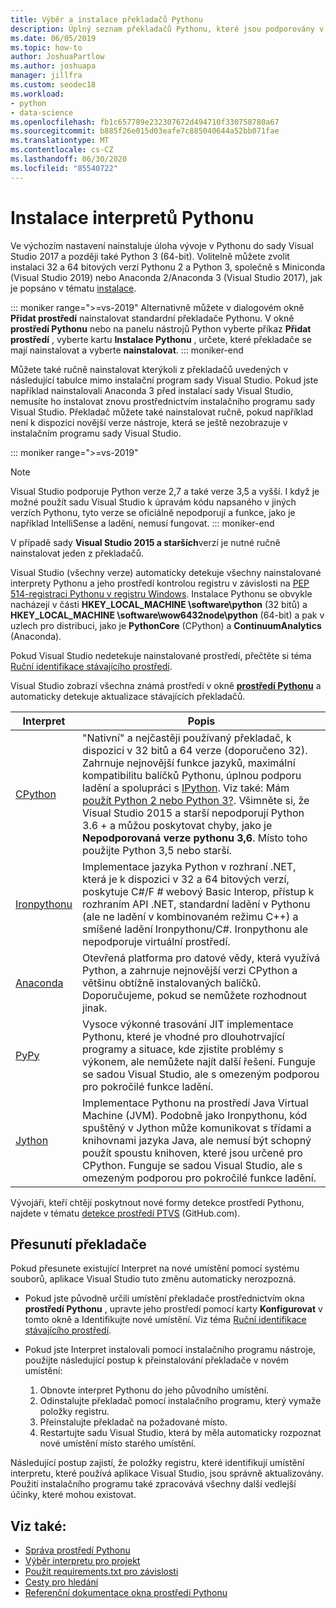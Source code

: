 ```yaml
---
title: Výběr a instalace překladačů Pythonu
description: Úplný seznam překladačů Pythonu, které jsou podporovány v aplikaci Visual Studio, a stručný návod, kde najít instalační programy.
ms.date: 06/05/2019
ms.topic: how-to
author: JoshuaPartlow
ms.author: joshuapa
manager: jillfra
ms.custom: seodec18
ms.workload:
- python
- data-science
ms.openlocfilehash: fb1c657789e232307672d494710f330758780a67
ms.sourcegitcommit: b885f26e015d03eafe7c885040644a52bb071fae
ms.translationtype: MT
ms.contentlocale: cs-CZ
ms.lasthandoff: 06/30/2020
ms.locfileid: "85540722"
---
```

# <a name="install-python-interpreters"></a>Instalace interpretů Pythonu

Ve výchozím nastavení nainstaluje úloha vývoje v Pythonu do sady Visual Studio 2017 a později také Python 3 (64-bit). Volitelně můžete zvolit instalaci 32 a 64 bitových verzí Pythonu 2 a Python 3, společně s Miniconda (Visual Studio 2019) nebo Anaconda 2/Anaconda 3 (Visual Studio 2017), jak je popsáno v tématu [instalace](installing-python-support-in-visual-studio.md).

::: moniker range=">=vs-2019"
Alternativně můžete v dialogovém okně **Přidat prostředí** nainstalovat standardní překladače Pythonu. V okně **prostředí Pythonu** nebo na panelu nástrojů Python vyberte příkaz **Přidat prostředí** , vyberte kartu **Instalace Pythonu** , určete, které překladače se mají nainstalovat a vyberte **nainstalovat**.
::: moniker-end

Můžete také ručně nainstalovat kterýkoli z překladačů uvedených v následující tabulce mimo instalační program sady Visual Studio. Pokud jste například nainstalovali Anaconda 3 před instalací sady Visual Studio, nemusíte ho instalovat znovu prostřednictvím instalačního programu sady Visual Studio. Překladač můžete také nainstalovat ručně, pokud například není k dispozici novější verze nástroje, která se ještě nezobrazuje v instalačním programu sady Visual Studio.

::: moniker range=">=vs-2019"
> [!Note]
> Visual Studio podporuje Python verze 2,7 a také verze 3,5 a vyšší. I když je možné použít sadu Visual Studio k úpravám kódu napsaného v jiných verzích Pythonu, tyto verze se oficiálně nepodporují a funkce, jako je například IntelliSense a ladění, nemusí fungovat.
::: moniker-end

V případě sady **Visual Studio 2015 a starších**verzí je nutné ručně nainstalovat jeden z překladačů.

Visual Studio (všechny verze) automaticky detekuje všechny nainstalované interprety Pythonu a jeho prostředí kontrolou registru v závislosti na [PEP 514-registraci Pythonu v registru Windows](https://www.python.org/dev/peps/pep-0514/). Instalace Pythonu se obvykle nacházejí v části **HKEY_LOCAL_MACHINE \software\python** (32 bitů) a **HKEY_LOCAL_MACHINE \software\wow6432node\python** (64-bit) a pak v uzlech pro distribuci, jako je **PythonCore** (CPython) a **ContinuumAnalytics** (Anaconda).

Pokud Visual Studio nedetekuje nainstalované prostředí, přečtěte si téma [Ruční identifikace stávajícího prostředí](managing-python-environments-in-visual-studio.md#manually-identify-an-existing-environment).

Visual Studio zobrazí všechna známá prostředí v okně [**prostředí Pythonu**](managing-python-environments-in-visual-studio.md#the-python-environments-window) a automaticky detekuje aktualizace stávajících překladačů.

| Interpret | Popis |
| --- | --- |
| [CPython](https://www.python.org/) | "Nativní" a nejčastěji používaný překladač, k dispozici v 32 bitů a 64 verze (doporučeno 32). Zahrnuje nejnovější funkce jazyků, maximální kompatibilitu balíčků Pythonu, úplnou podporu ladění a spolupráci s [IPython](https://ipython.org/). Viz také: Mám [použít Python 2 nebo Python 3?](https://wiki.python.org/moin/Python2orPython3). Všimněte si, že Visual Studio 2015 a starší nepodporují Python 3.6 + a můžou poskytovat chyby, jako je **Nepodporovaná verze pythonu 3,6**. Místo toho použijte Python 3,5 nebo starší. |
| [Ironpythonu](https://github.com/IronLanguages/ironpython2) | Implementace jazyka Python v rozhraní .NET, která je k dispozici v 32 a 64 bitových verzí, poskytuje C#/F # webový Basic Interop, přístup k rozhraním API .NET, standardní ladění v Pythonu (ale ne ladění v kombinovaném režimu C++) a smíšené ladění Ironpythonu/C#. Ironpythonu ale nepodporuje virtuální prostředí. |
| [Anaconda](https://www.continuum.io) | Otevřená platforma pro datové vědy, která využívá Python, a zahrnuje nejnovější verzi CPython a většinu obtížně instalovaných balíčků. Doporučujeme, pokud se nemůžete rozhodnout jinak. |
| [PyPy](https://www.pypy.org/) | Vysoce výkonné trasování JIT implementace Pythonu, které je vhodné pro dlouhotrvající programy a situace, kde zjistíte problémy s výkonem, ale nemůžete najít další řešení. Funguje se sadou Visual Studio, ale s omezeným podporou pro pokročilé funkce ladění. |
| [Jython](https://www.jython.org/) | Implementace Pythonu na prostředí Java Virtual Machine (JVM). Podobně jako Ironpythonu, kód spuštěný v Jython může komunikovat s třídami a knihovnami jazyka Java, ale nemusí být schopný použít spoustu knihoven, které jsou určené pro CPython. Funguje se sadou Visual Studio, ale s omezeným podporou pro pokročilé funkce ladění. |

Vývojáři, kteří chtějí poskytnout nové formy detekce prostředí Pythonu, najdete v tématu [detekce prostředí PTVS](https://github.com/Microsoft/PTVS/wiki/Extensibility-Environments) (GitHub.com).

## <a name="move-an-interpreter"></a>Přesunutí překladače

Pokud přesunete existující Interpret na nové umístění pomocí systému souborů, aplikace Visual Studio tuto změnu automaticky nerozpozná.

- Pokud jste původně určili umístění překladače prostřednictvím okna **prostředí Pythonu** , upravte jeho prostředí pomocí karty **Konfigurovat** v tomto okně a Identifikujte nové umístění. Viz téma [Ruční identifikace stávajícího prostředí](managing-python-environments-in-visual-studio.md#manually-identify-an-existing-environment).

- Pokud jste Interpret instalovali pomocí instalačního programu nástroje, použijte následující postup k přeinstalování překladače v novém umístění:

  1. Obnovte interpret Pythonu do jeho původního umístění.
  2. Odinstalujte překladač pomocí instalačního programu, který vymaže položky registru.
  3. Přeinstalujte překladač na požadované místo.
  4. Restartujte sadu Visual Studio, která by měla automaticky rozpoznat nové umístění místo starého umístění.

Následující postup zajistí, že položky registru, které identifikují umístění interpretu, které používá aplikace Visual Studio, jsou správně aktualizovány. Použití instalačního programu také zpracovává všechny další vedlejší účinky, které mohou existovat.

## <a name="see-also"></a>Viz také:

- [Správa prostředí Pythonu](managing-python-environments-in-visual-studio.md)
- [Výběr interpretu pro projekt](selecting-a-python-environment-for-a-project.md)
- [Použít requirements.txt pro závislosti](managing-required-packages-with-requirements-txt.md)
- [Cesty pro hledání](search-paths.md)
- [Referenční dokumentace okna prostředí Pythonu](python-environments-window-tab-reference.md)
